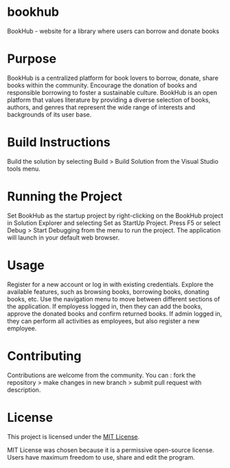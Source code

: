 # bookhub
BookHub - website for a library where users can borrow and donate books

# Purpose
BookHub is a centralized platform for book lovers to borrow, donate, share books within the community. Encourage the donation of books and responsible borrowing to foster a sustainable culture. BookHub is an open platform that values literature by providing a diverse selection of books, authors, and genres that represent the wide range of interests and backgrounds of its user base.

# Build Instructions
Build the solution by selecting Build > Build Solution from the Visual Studio tools menu.

# Running the Project
Set BookHub as the startup project by right-clicking on the BookHub project in Solution Explorer and selecting Set as StartUp Project.
Press F5 or select Debug > Start Debugging from the menu to run the project.
The application will launch in your default web browser.

# Usage
Register for a new account or log in with existing credentials.
Explore the available features, such as browsing books, borrowing books, donating books, etc.
Use the navigation menu to move between different sections of the application.
If employess logged in, then they can add the books, approve the donated books and confirm returned books.
If admin logged in, they can perform all activities as employees, but also register a new employee.

# Contributing
Contributions are welcome from the community. You can : fork the repository > make changes in new branch > submit pull request with description.

# License
This project is licensed under the [MIT License](LICENSE).

MIT License was chosen because it is a permissive open-source license. Users have maximum freedom to use, share and edit the program.

